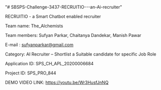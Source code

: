 "# SBSPS-Challenge-3437-RECRUITIO---an-Ai-recruiter" 


RECRUITIO - a Smart Chatbot enabled recruiter

Team name: The_Alchemists 

Team members: Sufyan Parkar, Chaitanya Dandekar, Manish Pawar

E-mail : sufyanparkar@gmail.com

Category:  AI Recruiter – Shortlist a Suitable candidate for specific Job Role

Application ID: SPS_CH_APL_20200006684

Project ID: SPS_PRO_844 


DEMO VIDEO LINK:  https://youtu.be/Wr3HusfJnNQ

